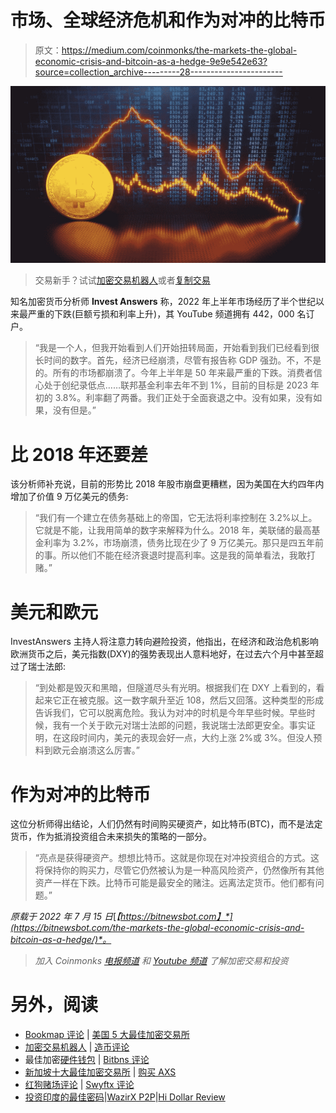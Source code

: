 # 市场、全球经济危机和作为对冲的比特币

> 原文：<https://medium.com/coinmonks/the-markets-the-global-economic-crisis-and-bitcoin-as-a-hedge-9e9e542e63?source=collection_archive---------28----------------------->

![](img/20d513dc1b9dc1c3b1d2c238019bd5b6.png)

> 交易新手？试试[加密交易机器人](/coinmonks/crypto-trading-bot-c2ffce8acb2a)或者[复制交易](/coinmonks/top-10-crypto-copy-trading-platforms-for-beginners-d0c37c7d698c)

知名加密货币分析师 **Invest Answers** 称，2022 年上半年市场经历了半个世纪以来最严重的下跌(巨额亏损和利率上升)，其 YouTube 频道拥有 442，000 名订户。

> “我是一个人，但我开始看到人们开始扭转局面，开始看到我们已经看到很长时间的数字。首先，经济已经崩溃，尽管有报告称 GDP 强劲。不，不是的。所有的市场都崩溃了。今年上半年是 50 年来最严重的下跌。消费者信心处于创纪录低点……联邦基金利率去年不到 1%，目前的目标是 2023 年初的 3.8%。利率翻了两番。我们正处于全面衰退之中。没有如果，没有如果，没有但是。”

# 比 2018 年还要差

该分析师补充说，目前的形势比 2018 年股市崩盘更糟糕，因为美国在大约四年内增加了价值 9 万亿美元的债务:

> “我们有一个建立在债务基础上的帝国，它无法将利率控制在 3.2%以上。它就是不能，让我用简单的数字来解释为什么。2018 年，美联储的最高基金利率为 3.2%，市场崩溃，债务比现在少了 9 万亿美元。那只是四五年前的事。所以他们不能在经济衰退时提高利率。这是我的简单看法，我敢打赌。”

# 美元和欧元

InvestAnswers 主持人将注意力转向避险投资，他指出，在经济和政治危机影响欧洲货币之后，美元指数(DXY)的强势表现出人意料地好，在过去六个月中甚至超过了瑞士法郎:

> “到处都是毁灭和黑暗，但隧道尽头有光明。根据我们在 DXY 上看到的，看起来它正在被克服。这一数字飙升至近 108，然后又回落。这种类型的形成告诉我们，它可以脱离危险。我认为对冲的时机是今年早些时候。早些时候，我有一个关于欧元对瑞士法郎的问题，我说瑞士法郎更安全。事实证明，在这段时间内，美元的表现会好一点，大约上涨 2%或 3%。但没人预料到欧元会崩溃这么厉害。”

# 作为对冲的比特币

这位分析师得出结论，人们仍然有时间购买硬资产，如比特币(BTC)，而不是法定货币，作为抵消投资组合未来损失的策略的一部分。

> “亮点是获得硬资产。想想比特币。这就是你现在对冲投资组合的方式。这将保持你的购买力，尽管它仍然被认为是一种高风险资产，仍然像所有其他资产一样在下跌。比特币可能是最安全的赌注。远离法定货币。他们都有问题。”

*原载于 2022 年 7 月 15 日*[*【https://bitnewsbot.com】*](https://bitnewsbot.com/the-markets-the-global-economic-crisis-and-bitcoin-as-a-hedge/)*。*

> *加入 Coinmonks* [*电报频道*](https://t.me/coincodecap) *和* [*Youtube 频道*](https://www.youtube.com/c/coinmonks/videos) *了解加密交易和投资*

# 另外，阅读

*   [Bookmap 评论](https://coincodecap.com/bookmap-review-2021-best-trading-software) | [美国 5 大最佳加密交易所](https://coincodecap.com/crypto-exchange-usa)
*   [加密交易机器人](/coinmonks/crypto-trading-bot-c2ffce8acb2a) | [造币评论](https://coincodecap.com/coingate-review)
*   最佳加密[硬件钱包](/coinmonks/hardware-wallets-dfa1211730c6) | [Bitbns 评论](/coinmonks/bitbns-review-38256a07e161)
*   [新加坡十大最佳加密交易所](https://coincodecap.com/crypto-exchange-in-singapore) | [购买 AXS](https://coincodecap.com/buy-axs-token)
*   [红狗赌场评论](https://coincodecap.com/red-dog-casino-review) | [Swyftx 评论](https://coincodecap.com/swyftx-review)
*   [投资印度的最佳密码](https://coincodecap.com/best-crypto-to-invest-in-india-in-2021)|[WazirX P2P](https://coincodecap.com/wazirx-p2p)|[Hi Dollar Review](https://coincodecap.com/hi-dollar-review)
